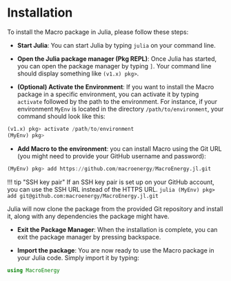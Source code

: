 # Installation

To install the Macro package in Julia, please follow these steps:

- **Start Julia**: You can start Julia by typing `julia` on your command line.

- **Open the Julia package manager (Pkg REPL)**: Once Julia has started, you can open the package manager by typing `]`. Your command line should display something like `(v1.x) pkg>`.

- **(Optional) Activate the Environment**: If you want to install the Macro package in a specific environment, you can activate it by typing `activate` followed by the path to the environment. For instance, if your environment `MyEnv` is located in the directory `/path/to/environment`, your command should look like this:
```julia
(v1.x) pkg> activate /path/to/environment
(MyEnv) pkg>
```

- **Add Macro to the environment**: you can install Macro using the Git URL (you might need to provide your GitHub username and password):
```julia
(MyEnv) pkg> add https://github.com/macroenergy/MacroEnergy.jl.git
```

!!! tip "SSH key pair"
    If an SSH key pair is set up on your GitHub account, you can use the SSH URL instead of the HTTPS URL. 
    ```julia
    (MyEnv) pkg> add git@github.com:macroenergy/MacroEnergy.jl.git
    ```

Julia will now clone the package from the provided Git repository and install it, along with any dependencies the package might have.

- **Exit the Package Manager**: When the installation is complete, you can exit the package manager by pressing backspace. 

- **Import the package**: You are now ready to use the Macro package in your Julia code. Simply import it by typing:

```julia
using MacroEnergy
```
